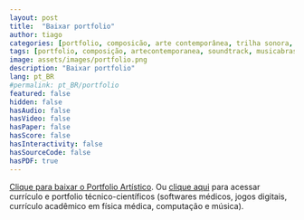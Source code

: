 ```yaml
---
layout: post
title:  "Baixar portfolio"
author: tiago
categories: [portfolio, composicão, arte contemporânea, trilha sonora, música brasileira, instrumental, mpb, jazz, desenvolvimento, computação criativa, multidisciplinar, software médico, processamento de imagem, física médica]
tags: [portfolio, composição, artecontemporanea, soundtrack, musicabrasileira, instrumental, mpb, jazz, desenvolvimento, computacaocriativa, multidisciplinar, softwaremedico, processamentodeimagem, fisicamedica]
image: assets/images/portfolio.png
description: "Baixar portfolio"
lang: pt_BR
#permalink: pt_BR/portfolio
featured: false
hidden: false
hasAudio: false
hasVideo: false
hasPaper: false
hasScore: false
hasInteractivity: false
hasSourceCode: false
hasPDF: true
---
```


<a href="{{ site.baseurl }}/assets/Tiago Brizolara - Portfolio Artistico - 21-09-2020.pdf">Clique para baixar o Portfolio Artístico</a>. Ou <a href="{{ site.baseurl }}/about - Portfolio Artistico - 21-09-2020.pdf">clique aqui</a> para acessar currículo e portfolio técnico-científicos (softwares médicos, jogos digitais, currículo acadêmico em física médica, computação e música).
